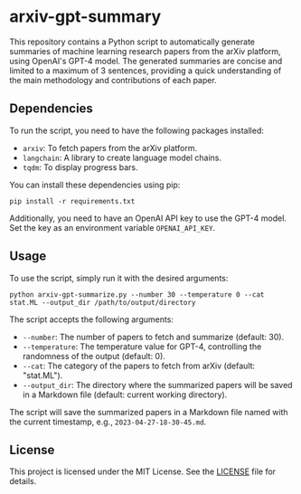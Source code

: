 # arxiv-gpt-summary

This repository contains a Python script to automatically generate summaries of machine learning research papers from the arXiv platform, using OpenAI's GPT-4 model. The generated summaries are concise and limited to a maximum of 3 sentences, providing a quick understanding of the main methodology and contributions of each paper.

## Dependencies

To run the script, you need to have the following packages installed:

- `arxiv`: To fetch papers from the arXiv platform.
- `langchain`: A library to create language model chains.
- `tqdm`: To display progress bars.

You can install these dependencies using pip:

```
pip install -r requirements.txt
```

Additionally, you need to have an OpenAI API key to use the GPT-4 model. Set the key as an environment variable `OPENAI_API_KEY`.

## Usage

To use the script, simply run it with the desired arguments:

```
python arxiv-gpt-summarize.py --number 30 --temperature 0 --cat stat.ML --output_dir /path/to/output/directory
```

The script accepts the following arguments:

- `--number`: The number of papers to fetch and summarize (default: 30).
- `--temperature`: The temperature value for GPT-4, controlling the randomness of the output (default: 0).
- `--cat`: The category of the papers to fetch from arXiv (default: "stat.ML").
- `--output_dir`: The directory where the summarized papers will be saved in a Markdown file (default: current working directory).

The script will save the summarized papers in a Markdown file named with the current timestamp, e.g., `2023-04-27-18-30-45.md`.

## License

This project is licensed under the MIT License. See the [LICENSE](LICENSE) file for details.
